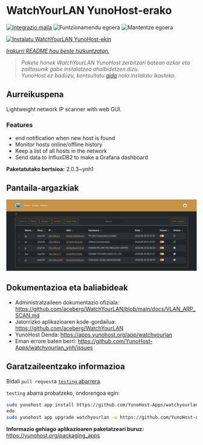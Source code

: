<!--
Ohart ongi: README hau automatikoki sortu da <https://github.com/YunoHost/apps/tree/master/tools/readme_generator>ri esker
EZ editatu eskuz.
-->

# WatchYourLAN YunoHost-erako

[![Integrazio maila](https://dash.yunohost.org/integration/watchyourlan.svg)](https://ci-apps.yunohost.org/ci/apps/watchyourlan/) ![Funtzionamendu egoera](https://ci-apps.yunohost.org/ci/badges/watchyourlan.status.svg) ![Mantentze egoera](https://ci-apps.yunohost.org/ci/badges/watchyourlan.maintain.svg)

[![Instalatu WatchYourLAN YunoHost-ekin](https://install-app.yunohost.org/install-with-yunohost.svg)](https://install-app.yunohost.org/?app=watchyourlan)

*[Irakurri README hau beste hizkuntzatan.](./ALL_README.md)*

> *Pakete honek WatchYourLAN YunoHost zerbitzari batean azkar eta zailtasunik gabe instalatzea ahalbidetzen dizu.*  
> *YunoHost ez baduzu, kontsultatu [gida](https://yunohost.org/install) nola instalatu ikasteko.*

## Aurreikuspena

Lightweight network IP scanner with web GUI.

### Features

- end notification when new host is found
- Monitor hosts online/offline history
- Keep a list of all hosts in the network
- Send data to InfluxDB2 to make a Grafana dashboard


**Paketatutako bertsioa:** 2.0.3~ynh1

## Pantaila-argazkiak

![WatchYourLAN(r)en pantaila-argazkia](./doc/screenshots/Screenshot.png)

## Dokumentazioa eta baliabideak

- Administratzaileen dokumentazio ofiziala: <https://github.com/aceberg/WatchYourLAN/blob/main/docs/VLAN_ARP_SCAN.md>
- Jatorrizko aplikazioaren kode-gordailua: <https://github.com/aceberg/WatchYourLAN>
- YunoHost Denda: <https://apps.yunohost.org/app/watchyourlan>
- Eman errore baten berri: <https://github.com/YunoHost-Apps/watchyourlan_ynh/issues>

## Garatzaileentzako informazioa

Bidali `pull request`a [`testing` abarrera](https://github.com/YunoHost-Apps/watchyourlan_ynh/tree/testing).

`testing` abarra probatzeko, ondorengoa egin:

```bash
sudo yunohost app install https://github.com/YunoHost-Apps/watchyourlan_ynh/tree/testing --debug
edo
sudo yunohost app upgrade watchyourlan -u https://github.com/YunoHost-Apps/watchyourlan_ynh/tree/testing --debug
```

**Informazio gehiago aplikazioaren paketatzeari buruz:** <https://yunohost.org/packaging_apps>
